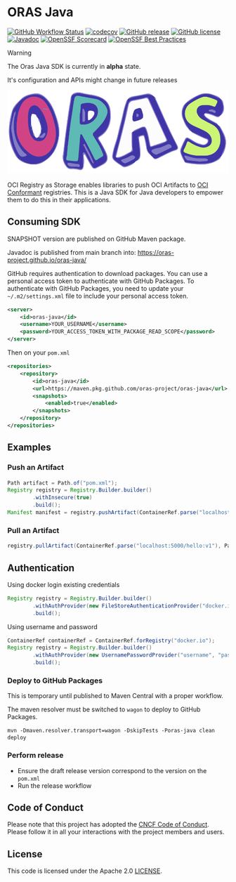 # ORAS Java

[![GitHub Workflow Status](https://github.com/oras-project/oras-java/actions/workflows/build.yml/badge.svg)](https://github.com/oras-project/oras-java/actions/workflows/build.yml)
[![codecov](https://codecov.io/gh/jonesbusy/oras-java/graph/badge.svg?token=NUOO2COAXT)](https://codecov.io/gh/jonesbusy/oras-java)
[![GitHub release](https://img.shields.io/github/v/release/oras-project/oras-java)](https://github.com/oras-project/oras-java/releases)
[![GitHub license](https://img.shields.io/github/license/oras-project/oras-java)](https://github.com/oras-project/oras-java/blob/main/LICENSE)
[![Javadoc](https://img.shields.io/badge/javadoc-latest-blue)](https://oras-project.github.io/oras-java/)
[![OpenSSF Scorecard](https://api.scorecard.dev/projects/github.com/oras-project/oras-java/badge)](https://scorecard.dev/viewer/?uri=github.com/oras-project/oras-java)
[![OpenSSF Best Practices](https://www.bestpractices.dev/projects/10047/badge)](https://www.bestpractices.dev/projects/10047)

> [!WARNING]
> The Oras Java SDK is currently in **alpha** state.
>
> It's configuration and APIs might change in future releases

![ORAS Logo](https://raw.githubusercontent.com/oras-project/oras-www/main/static/img/oras.png)

OCI Registry as Storage enables libraries to push OCI Artifacts to [OCI Conformant](https://github.com/opencontainers/oci-conformance) registries. This is a Java SDK for Java developers to empower them to do this in their applications.

## Consuming SDK

SNAPSHOT version are published on GitHub Maven package.

Javadoc is published from main branch into: https://oras-project.github.io/oras-java/

GitHub requires authentication to download packages. You can use a personal access token to authenticate with GitHub Packages. To authenticate with GitHub Packages, you need to update your `~/.m2/settings.xml` file to include your personal access token.

```xml
<server>
    <id>oras-java</id>
    <username>YOUR_USERNAME</username>
    <password>YOUR_ACCESS_TOKEN_WITH_PACKAGE_READ_SCOPE</password>
</server>
```

Then on your `pom.xml`

```xml
<repositories>
    <repository>
        <id>oras-java</id>
        <url>https://maven.pkg.github.com/oras-project/oras-java</url>
        <snapshots>
            <enabled>true</enabled>
        </snapshots>
    </repository>
</repositories>
```

## Examples

### Push an Artifact

```java
Path artifact = Path.of("pom.xml");
Registry registry = Registry.Builder.builder()
        .withInsecure(true)
        .build();
Manifest manifest = registry.pushArtifact(ContainerRef.parse("localhost:5000/hello:v1"), artifact);
```

### Pull an Artifact

```java
registry.pullArtifact(ContainerRef.parse("localhost:5000/hello:v1"), Path.of("folder"));
```

## Authentication

Using docker login existing credentials

```java
Registry registry = Registry.Builder.builder()
        .withAuthProvider(new FileStoreAuthenticationProvider("docker.io"))
        .build();
```

Using username and password

```java
ContainerRef containerRef = ContainerRef.forRegistry("docker.io");
Registry registry = Registry.Builder.builder()
        .withAuthProvider(new UsernamePasswordProvider("username", "password"))
        .build();
```

### Deploy to GitHub Packages

This is temporary until published to Maven Central with a proper workflow.

The maven resolver must be switched to `wagon` to deploy to GitHub Packages.

```shell
mvn -Dmaven.resolver.transport=wagon -DskipTests -Poras-java clean deploy
```

### Perform release

- Ensure the draft release version correspond to the version on the `pom.xml`
- Run the release workflow

## Code of Conduct

Please note that this project has adopted the [CNCF Code of Conduct](https://github.com/cncf/foundation/blob/master/code-of-conduct.md).
Please follow it in all your interactions with the project members and users.

## License

This code is licensed under the Apache 2.0 [LICENSE](LICENSE).
